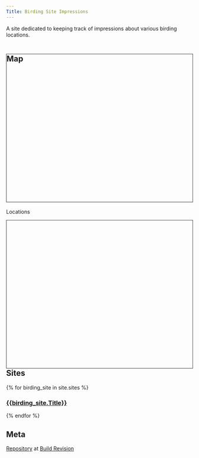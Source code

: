 ```yaml
---
Title: Birding Site Impressions
---
```


A site dedicated to keeping track of impressions about various birding locations.

## Map
 
Locations
<style>
  #map {
   height: 400px;
   width: 100%;
   overflow: hidden;
   float: left;
   border: thin solid #333;
   }
</style>
<div id="map"></div>
<div id="capture"></div>
<script>
  var map;
  var src = 'https://jalangle.github.io/wabirding/sites.kml';

  function initMap() {
    map = new google.maps.Map(document.getElementById('map'), {
      center: new google.maps.LatLng(47.601927, -122.338229),
      zoom: 2,
      mapTypeId: 'terrain'
    });

    var kmlLayer = new google.maps.KmlLayer(src, {
      suppressInfoWindows: true,
      preserveViewport: false,
      map: map
    });
    kmlLayer.addListener('click', function(event) {
      var content = event.featureData.infoWindowHtml;
      var testimonial = document.getElementById('capture');
      testimonial.innerHTML = content;
    });
  }
</script>
<script async
src="https://maps.googleapis.com/maps/api/js?key=AIzaSyCVeQCLZtsZYDKOPqtX7tkNII3qYjPiNME&callback=initMap">
</script>

## Sites

{% for birding_site in site.sites %}
### [{{birding_site.Title}}]({{site.baseurl}}{{birding_site.url}})

{% endfor %}

## Meta
[Repository]({{site.github.repository_url}}) at [Build Revision]({{site.github.repository_url}}/commit/{{site.github.build_revision}})
